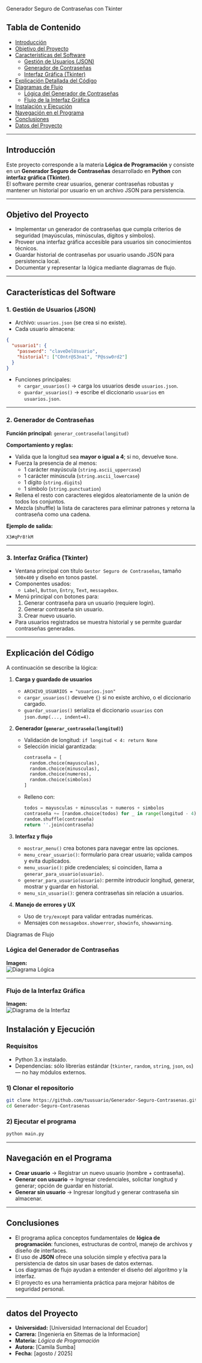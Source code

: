 Generador Seguro de Contraseñas con Tkinter

## Tabla de Contenido
- [Introducción](#-introducción)  
- [Objetivo del Proyecto](#-objetivo-del-proyecto)  
- [Características del Software](#-características-del-software)  
  - [Gestión de Usuarios (JSON)](#1-gestión-de-usuarios-json)  
  - [Generador de Contraseñas](#2-generador-de-contraseñas)  
  - [Interfaz Gráfica (Tkinter)](#3-interfaz-gráfica-tkinter)  
- [Explicación Detallada del Código](#explicación-detallada-del-código)  
- [Diagramas de Flujo](#-diagramas-de-flujo)  
  - [Lógica del Generador de Contraseñas](#-lógica-del-generador-de-contraseñas)  
  - [Flujo de la Interfaz Gráfica](#-flujo-de-la-interfaz-gráfica)  
- [Instalación y Ejecución](#-instalación-y-ejecución)  
- [Navegación en el Programa](#-navegación-en-el-programa)   
- [Conclusiones](#-conclusiones)  
- [Datos del Proyecto](#-datos-del-proyecto)

---

## Introducción
Este proyecto corresponde a la materia **Lógica de Programación** y consiste en un **Generador Seguro de Contraseñas** desarrollado en **Python** con **interfaz gráfica (Tkinter)**.  
El software permite crear usuarios, generar contraseñas robustas y mantener un historial por usuario en un archivo JSON para persistencia.

---

## Objetivo del Proyecto
- Implementar un generador de contraseñas que cumpla criterios de seguridad (mayúsculas, minúsculas, dígitos y símbolos).  
- Proveer una interfaz gráfica accesible para usuarios sin conocimientos técnicos.  
- Guardar historial de contraseñas por usuario usando JSON para persistencia local.  
- Documentar y representar la lógica mediante diagramas de flujo.

---

## Características del Software

### 1. Gestión de Usuarios (JSON)
- Archivo: `usuarios.json` (se crea si no existe).  
- Cada usuario almacena:
```json
{
  "usuario1": {
    "password": "claveDelUsuario",
    "historial": ["C0ntr@S3na1", "P@ssw0rd2"]
  }
}
```
- Funciones principales:
  - `cargar_usuarios()` → carga los usuarios desde `usuarios.json`.
  - `guardar_usuarios()` → escribe el diccionario `usuarios` en `usuarios.json`.

---

### 2. Generador de Contraseñas
**Función principal:** `generar_contraseña(longitud)`

**Comportamiento y reglas:**
- Valida que la longitud sea **mayor o igual a 4**; si no, devuelve `None`.  
- Fuerza la presencia de al menos:
  - 1 carácter mayúscula (`string.ascii_uppercase`)
  - 1 carácter minúscula (`string.ascii_lowercase`)
  - 1 dígito (`string.digits`)
  - 1 símbolo (`string.punctuation`)
- Rellena el resto con caracteres elegidos aleatoriamente de la unión de todos los conjuntos.  
- Mezcla (shuffle) la lista de caracteres para eliminar patrones y retorna la contraseña como una cadena.

**Ejemplo de salida:**
```
X3#qPr8!kM
```

---

### 3. Interfaz Gráfica (Tkinter)
- Ventana principal con título `Gestor Seguro de Contraseñas`, tamaño `500x400` y diseño en tonos pastel.  
- Componentes usados:
  - `Label`, `Button`, `Entry`, `Text`, `messagebox`.  
- Menú principal con botones para:
  1. Generar contraseña para un usuario (requiere login).
  2. Generar contraseña sin usuario.
  3. Crear nuevo usuario.
- Para usuarios registrados se muestra historial y se permite guardar contraseñas generadas.

---

## Explicación del Código
A continuación se describe la lógica:

1. **Carga y guardado de usuarios**
   - `ARCHIVO_USUARIOS = "usuarios.json"`
   - `cargar_usuarios()` devuelve `{}` si no existe archivo, o el diccionario cargado.
   - `guardar_usuarios()` serializa el diccionario `usuarios` con `json.dump(..., indent=4)`.

2. **Generador (`generar_contraseña(longitud)`)**
   - Validación de longitud: `if longitud < 4: return None`
   - Selección inicial garantizada:
     ```python
     contraseña = [
       random.choice(mayusculas),
       random.choice(minusculas),
       random.choice(numeros),
       random.choice(simbolos)
     ]
     ```
   - Relleno con:
     ```python
     todos = mayusculas + minusculas + numeros + simbolos
     contraseña += [random.choice(todos) for _ in range(longitud - 4)]
     random.shuffle(contraseña)
     return ''.join(contraseña)
     ```

3. **Interfaz y flujo**
   - `mostrar_menu()` crea botones para navegar entre las opciones.
   - `menu_crear_usuario()`: formulario para crear usuario; valida campos y evita duplicados.
   - `menu_usuario()`: pide credenciales; si coinciden, llama a `generar_para_usuario(usuario)`.
   - `generar_para_usuario(usuario)`: permite introducir longitud, generar, mostrar y guardar en historial.
   - `menu_sin_usuario()`: genera contraseñas sin relación a usuarios.

4. **Manejo de errores y UX**
   - Uso de `try/except` para validar entradas numéricas.
   - Mensajes con `messagebox.showerror`, `showinfo`, `showwarning`.

Diagramas de Flujo

### Lógica del Generador de Contraseñas
**Imagen:**  
![Diagrama Lógica](diagramalogica.png)

---

### Flujo de la Interfaz Gráfica
**Imagen:**  
![Diagrama de la Interfaz](diagramainterfaz.png)


## Instalación y Ejecución

### Requisitos
- Python 3.x instalado.
- Dependencias: sólo librerías estándar (`tkinter`, `random`, `string`, `json`, `os`) — no hay módulos externos.

### 1) Clonar el repositorio
```bash
git clone https://github.com/tuusuario/Generador-Seguro-Contrasenas.git
cd Generador-Seguro-Contrasenas
```

### 2) Ejecutar el programa
```bash
python main.py
```

---

## Navegación en el Programa
- **Crear usuario** → Registrar un nuevo usuario (nombre + contraseña).  
- **Generar con usuario** → Ingresar credenciales, solicitar longitud y generar; opción de guardar en historial.  
- **Generar sin usuario** → Ingresar longitud y generar contraseña sin almacenar.

---

## Conclusiones
- El programa aplica conceptos fundamentales de **lógica de programación**: funciones, estructuras de control, manejo de archivos y diseño de interfaces.  
- El uso de **JSON** ofrece una solución simple y efectiva para la persistencia de datos sin usar bases de datos externas.  
- Los diagramas de flujo ayudan a entender el diseño del algoritmo y la interfaz.  
- El proyecto es una herramienta práctica para mejorar hábitos de seguridad personal.

---

## datos del Proyecto
- **Universidad:** [Universidad Internacional del Ecuador]  
- **Carrera:** [Ingenieria en Sitemas de la Informacion]  
- **Materia:** *Lógica de Programación*  
- **Autora:** [Camila Sumba]  
- **Fecha:** [agosto / 2025]
